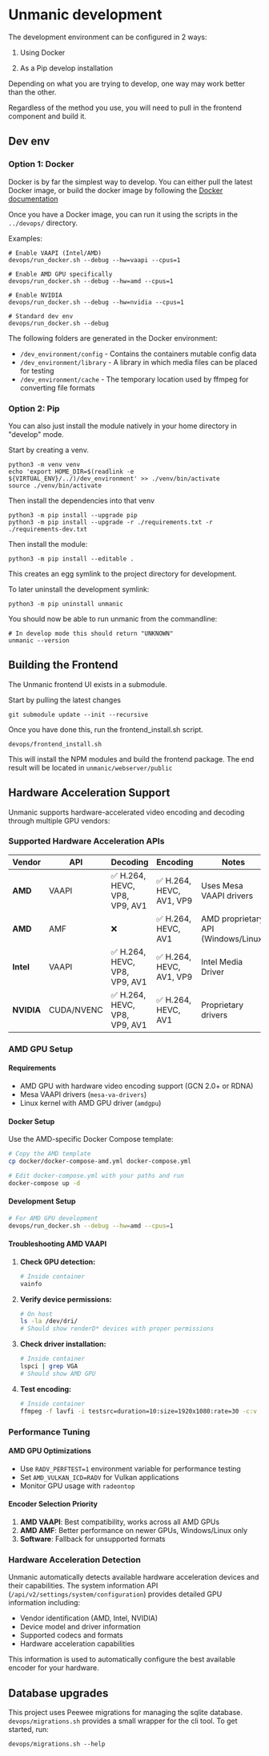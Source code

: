 # Unmanic development

The development environment can be configured in 2 ways:

1. Using Docker

2. As a Pip develop installation


Depending on what you are trying to develop, one way may work better than the other.

Regardless of the method you use, you will need to pull in the frontend component and build it.



## Dev env

### Option 1: Docker

Docker is by far the simplest way to develop. You can either pull the latest Docker image, or build
the docker image by following the [Docker documentation](../docker/README.md)

Once you have a Docker image, you can run it using the scripts in the `../devops/` directory.

Examples:
```
# Enable VAAPI (Intel/AMD)
devops/run_docker.sh --debug --hw=vaapi --cpus=1

# Enable AMD GPU specifically
devops/run_docker.sh --debug --hw=amd --cpus=1

# Enable NVIDIA
devops/run_docker.sh --debug --hw=nvidia --cpus=1

# Standard dev env
devops/run_docker.sh --debug
```

The following folders are generated in the Docker environment:

  - `/dev_environment/config` - Contains the containers mutable config data
  - `/dev_environment/library` - A library in which media files can be placed for testing
  - `/dev_environment/cache` - The temporary location used by ffmpeg for converting file formats

### Option 2: Pip

You can also just install the module natively in your home directory in "develop" mode.

Start by creating a venv.
```
python3 -m venv venv
echo 'export HOME_DIR=$(readlink -e ${VIRTUAL_ENV}/../)/dev_environment' >> ./venv/bin/activate
source ./venv/bin/activate
```

Then install the dependencies into that venv
```
python3 -m pip install --upgrade pip
python3 -m pip install --upgrade -r ./requirements.txt -r ./requirements-dev.txt
```

Then install the module:

```
python3 -m pip install --editable .
```

This creates an egg symlink to the project directory for development.

To later uninstall the development symlink:

```
python3 -m pip uninstall unmanic
```

You should now be able to run unmanic from the commandline:
```
# In develop mode this should return "UNKNOWN"
unmanic --version
```



## Building the Frontend

The Unmanic frontend UI exists in a submodule.

Start by pulling the latest changes

```
git submodule update --init --recursive 
```

Once you have done this, run the frontend_install.sh script.

```
devops/frontend_install.sh
```

This will install the NPM modules and build the frontend package. The end result will be located in `unmanic/webserver/public`



## Hardware Acceleration Support

Unmanic supports hardware-accelerated video encoding and decoding through multiple GPU vendors:

### Supported Hardware Acceleration APIs

| Vendor | API | Decoding | Encoding | Notes |
|--------|-----|----------|----------|-------|
| **AMD** | VAAPI | ✅ H.264, HEVC, VP8, VP9, AV1 | ✅ H.264, HEVC, AV1, VP9 | Uses Mesa VAAPI drivers |
| **AMD** | AMF | ❌ | ✅ H.264, HEVC, AV1 | AMD proprietary API (Windows/Linux) |
| **Intel** | VAAPI | ✅ H.264, HEVC, VP8, VP9, AV1 | ✅ H.264, HEVC, AV1, VP9 | Intel Media Driver |
| **NVIDIA** | CUDA/NVENC | ✅ H.264, HEVC, VP8, VP9, AV1 | ✅ H.264, HEVC, AV1 | Proprietary drivers |

### AMD GPU Setup

#### Requirements
- AMD GPU with hardware video encoding support (GCN 2.0+ or RDNA)
- Mesa VAAPI drivers (`mesa-va-drivers`)
- Linux kernel with AMD GPU driver (`amdgpu`)

#### Docker Setup
Use the AMD-specific Docker Compose template:
```bash
# Copy the AMD template
cp docker/docker-compose-amd.yml docker-compose.yml

# Edit docker-compose.yml with your paths and run
docker-compose up -d
```

#### Development Setup
```bash
# For AMD GPU development
devops/run_docker.sh --debug --hw=amd --cpus=1
```

#### Troubleshooting AMD VAAPI

1. **Check GPU detection:**
   ```bash
   # Inside container
   vainfo
   ```

2. **Verify device permissions:**
   ```bash
   # On host
   ls -la /dev/dri/
   # Should show renderD* devices with proper permissions
   ```

3. **Check driver installation:**
   ```bash
   # Inside container
   lspci | grep VGA
   # Should show AMD GPU
   ```

4. **Test encoding:**
   ```bash
   # Inside container
   ffmpeg -f lavfi -i testsrc=duration=10:size=1920x1080:rate=30 -c:v hevc_vaapi -f null -
   ```

### Performance Tuning

#### AMD GPU Optimizations
- Use `RADV_PERFTEST=1` environment variable for performance testing
- Set `AMD_VULKAN_ICD=RADV` for Vulkan applications
- Monitor GPU usage with `radeontop`

#### Encoder Selection Priority
1. **AMD VAAPI**: Best compatibility, works across all AMD GPUs
2. **AMD AMF**: Better performance on newer GPUs, Windows/Linux only
3. **Software**: Fallback for unsupported formats

### Hardware Acceleration Detection

Unmanic automatically detects available hardware acceleration devices and their capabilities. The system information API (`/api/v2/settings/system/configuration`) provides detailed GPU information including:

- Vendor identification (AMD, Intel, NVIDIA)
- Device model and driver information
- Supported codecs and formats
- Hardware acceleration capabilities

This information is used to automatically configure the best available encoder for your hardware.


## Database upgrades

This project uses Peewee migrations for managing the sqlite database.
`devops/migrations.sh` provides a small wrapper for the cli tool. To get started, run:
```
devops/migrations.sh --help
```
